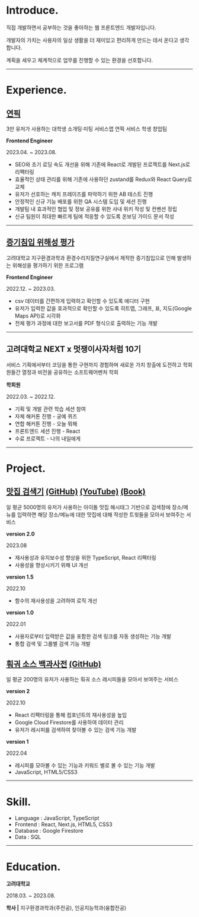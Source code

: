 # Introduce.

직접 개발하면서 공부하는 것을 좋아하는 웹 프론트엔드 개발자입니다.

개발자의 가치는 사용자의 일상 생활을 더 재미있고 편리하게 만드는 데서 온다고 생각합니다.

계획을 세우고 체계적으로 업무를 진행할 수 있는 환경을 선호합니다.


---

# Experience.

## [연픽](https://yeonpick.kr/)

3만 유저가 사용하는 대학생 소개팅∙미팅 서비스앱 연픽 서비스 학생 창업팀

**Frontend Engineer**

2023.04. ~ 2023.08.

- SEO와 초기 로딩 속도 개선을 위해 기존에 React로 개발된 프로젝트를 Next.js로 리팩터링
- 효율적인 상태 관리를 위해 기존에 사용하던 zustand를 Redux와 React Query로 교체
- 유저가 선호하는 캐치 프레이즈를 파악하기 위한 AB 테스트 진행
- 안정적인 신규 기능 배포를 위한 QA 시스템 도입 및 세션 진행
- 개발팀 내 효과적인 협업 및 정보 공유를 위한 사내 위키 작성 및 컨벤션 정립
- 신규 팀원이 최대한 빠르게 팀에 적응할 수 있도록 온보딩 가이드 문서 작성


---

## [증기침입 위해성 평가](https://rapvi-ku.web.app/)

고려대학교 지구환경과학과 환경수리지질연구실에서 제작한 증기침입으로 인해 발생하는 위해성을 평가하기 위한 프로그램

**Frontend Engineer**

2022.12. ~ 2023.03.

- csv 데이터를 간편하게 입력하고 확인할 수 있도록 에디터 구현
- 유저가 입력한 값을 효과적으로 확인할 수 있도록 히트맵, 그래프, 표, 지도(Google Maps API)로 시각화
- 전체 평가 과정에 대한 보고서를 PDF 형식으로 출력하는 기능 개발

---

## 고려대학교 NEXT x 멋쟁이사자처럼 10기

서비스 기획에서부터 코딩을 통한 구현까지 경험하며 새로운 가치 창출에 도전하고 학회원들간 열정과 비전을 공유하는 소프트웨어벤처 학회

**학회원**

2022.03. ~ 2022.12.

- 기획 및 개발 관련 학습 세션 참여
- 자체 해커톤 진행 - 궁예 퀴즈
- 연합 해커톤 진행 - 오늘 뭐해
- 프론트엔드 세션 진행 - React
- 수료 프로젝트 - 나의 내일에게

---

# Project.

## [맛집 검색기](https://twitter-michelin-guide.netlify.app/index.html) [(GitHub)](https://github.com/innerstella/new-twitter-michelin) [(YouTube)](https://youtu.be/pgi8w9qgktg?t=288) [(Book)](https://search.shopping.naver.com/book/catalog/35276597620?cat_id=50005834&frm=PBOKPRO&query=Z%EC%84%B8%EB%8C%80+%ED%8A%B8%EB%A0%8C%EB%93%9C+2023&NaPm=ct%3Dllll5opc%7Cci%3D70c029db04667eaa46d8898b209138066fc03196%7Ctr%3Dboknx%7Csn%3D95694%7Chk%3Da5ca299bed42a27e4d49c04c2fbb7ca5b7f5ae07)

일 평균 5000명의 유저가 사용하는 아이돌 맛집 해시태그 기반으로 검색창에 장소/메뉴를 입력하면 해당 장소/메뉴에 대한 맛집에 대해 작성한 트윗들을 모아서 보여주는 서비스

**version 2.0**

2023.08

- 재사용성과 유지보수성 향상을 위한 TypeScript, React 리팩터링
- 사용성을 향상시키기 위해 UI 개선

**version 1.5**

2022.10

- 함수의 재사용성을 고려하여 로직 개선

**version 1.0**

2022.01

- 사용자로부터 입력받은 값을 포함한 검색 링크를 자동 생성하는 기능 개발
- 통합 검색 및 그룹별 검색 기능 개발

## [훠궈 소스 백과사전](https://hotpot-8c321.web.app/popular) [(GitHub)](https://github.com/innerstella/hotpot_dict)

일 평균 200명의 유저가 사용하는 훠궈 소스 레시피들을 모아서 보여주는 서비스

**version 2**

2022.10

- React 리팩터링을 통해 컴포넌트의 재사용성을 높임
- Google Cloud Firestore를 사용하여 데이터 관리
- 유저가 레시피를 검색하여 찾아볼 수 있는 검색 기능 개발

**version 1**

2022.04

- 레시피를 모아볼 수 있는 기능과 키워드 별로 볼 수 있는 기능 개발
- JavaScript, HTML5/CSS3

---

# Skill.

- Language : JavaScript, TypeScript
- Frontend : React, Next.js, HTML5, CSS3
- Database : Google Firestore
- Data : SQL

---

# Education.

**고려대학교**


2018.03. ~ 2023.08.

**학사 |** 지구환경과학과(주전공), 인공지능학과(융합전공)
